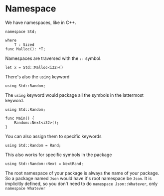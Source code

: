 # Namespace

We have namespaces, like in C++.

```
namespace Std;

where
    T : Sized
func Malloc(): *T;
```

Namespaces are traversed with the `::` symbol.

```
let x = Std::Malloc<i32>()
```

There's also the `using` keyword

```
using Std::Random;
```

The `using` keyword would package all the symbols in the lattermost keyword.

```
using Std::Random;

func Main() {
    Random::Next<i32>();
}
```

You can also assign them to specific keywords

```
using Std::Random = Rand;
```

This also works for specific symbols in the package

```
using Std::Random::Next = NextRand;
```

The root namespace of your package is always the name of your package. So a
package named `Json` would have it's root namespace be `Json`. It is implicitly
defined, so you don't need to do `namespace Json::Whatever`, only
`namespace Whatever`
